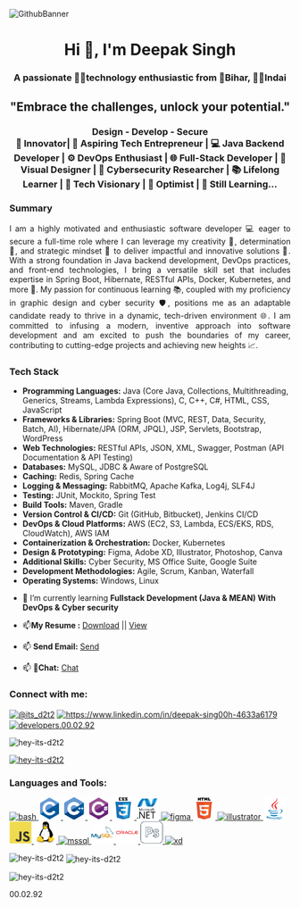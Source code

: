 ![GithubBanner](https://github.com/hey-its-d2t2/hey-its-d2t2/assets/63626210/0f6340ea-46aa-4d35-9203-944edd77e289)


<h1 align="center">Hi 👋, I'm Deepak Singh</h1>

<h3 align="center">A passionate 👨‍💻technology enthusiastic from 💌Bihar, 🫡💖Indai</h3>

<h2 align="center">"Embrace the challenges, unlock your potential."</h2>

<h3 align="center"><b>Design - Develop - Secure</b> <br>🚀 Innovator| 🌟 Aspiring Tech Entrepreneur | 💻 Java Backend Developer | ⚙️ DevOps Enthusiast | 🌐 Full-Stack Developer | 🎨 Visual Designer | 🔐 Cybersecurity Researcher | 📚 Lifelong Learner | 🔮 Tech Visionary | 🌱 Optimist | 🧠 Still Learning...</h3>

<h3>Summary</h3>
<p align="justify">I am a highly motivated and enthusiastic software developer 💻 eager to secure a full-time role where I can leverage my creativity 🎨, determination 💪, and strategic mindset 🧠 to deliver impactful and innovative solutions 🚀. With a strong foundation in Java backend development, DevOps practices, and front-end technologies, I bring a versatile skill set that includes expertise in Spring Boot, Hibernate, RESTful APIs, Docker, Kubernetes, and more 🔧. My passion for continuous learning 📚, coupled with my proficiency in graphic design and cyber security 🛡️, positions me as an adaptable candidate ready to thrive in a dynamic, tech-driven environment 🌐. I am committed to infusing a modern, inventive approach into software development and am excited to push the boundaries of my career, contributing to cutting-edge projects and achieving new heights 📈.</p>

<h3>Tech Stack</h3>
<ul>
    <li><strong>Programming Languages:</strong> Java (Core Java, Collections, Multithreading, Generics, Streams, Lambda Expressions), C, C++, C#, HTML, CSS, JavaScript</li>
    <li><strong>Frameworks & Libraries:</strong> Spring Boot (MVC, REST, Data, Security, Batch, AI), Hibernate/JPA (ORM, JPQL), JSP, Servlets, Bootstrap, WordPress</li>
    <li><strong>Web Technologies:</strong> RESTful APIs, JSON, XML, Swagger, Postman (API Documentation & API Testing)</li>
    <li><strong>Databases:</strong> MySQL, JDBC & Aware of PostgreSQL</li>
    <li><strong>Caching:</strong> Redis, Spring Cache</li>
    <li><strong>Logging & Messaging:</strong> RabbitMQ, Apache Kafka, Log4j, SLF4J</li>
    <li><strong>Testing:</strong> JUnit, Mockito, Spring Test</li>
    <li><strong>Build Tools:</strong> Maven, Gradle</li>
    <li><strong>Version Control & CI/CD:</strong> Git (GitHub, Bitbucket), Jenkins CI/CD</li>
    <li><strong>DevOps & Cloud Platforms:</strong> AWS (EC2, S3, Lambda, ECS/EKS, RDS, CloudWatch), AWS IAM</li>
    <li><strong>Containerization & Orchestration:</strong> Docker, Kubernetes</li>
    <li><strong>Design & Prototyping:</strong> Figma, Adobe XD, Illustrator, Photoshop, Canva</li>
    <li><strong>Additional Skills:</strong> Cyber Security, MS Office Suite, Google Suite</li>
    <li><strong>Development Methodologies:</strong> Agile, Scrum, Kanban, Waterfall</li>
    <li><strong>Operating Systems:</strong> Windows, Linux</li>
</ul>

- 🌱 I’m currently learning **Fullstack Development (Java & MEAN) With DevOps & Cyber security**

- 📫**My Resume :**   <a href="https://drive.usercontent.google.com/u/0/uc?id=1nLXMAkDYsMDNlgHFGhdMBx6XcBoFln9S&export=download" target="_blank"> Download</a>    ||
<a href = "https://drive.google.com/file/d/1nLXMAkDYsMDNlgHFGhdMBx6XcBoFln9S/view"> View </a> 

- 📫 **Send Email:**   <a href="mailto:deepsinghkumar01@gmail.com" target="_blank"> Send</a>
  
- 📫 **💬Chat:**   <a href="https://wa.me/message/HB4MHCI4KAXMP1" target="_blank" visible="false"> Chat</a>

<h3 align="left">Connect with me:</h3>
<p align="left">
<a href="https://twitter.com/@its_d2t2" target="blank"><img align="center" src="https://raw.githubusercontent.com/rahuldkjain/github-profile-readme-generator/master/src/images/icons/Social/twitter.svg" alt="@its_d2t2" height="30" width="40" /></a> <a href="https://linkedin.com/in/https://www.linkedin.com/in/deepak-sing00h-4633a6179" target="blank"><img align="center" src="https://raw.githubusercontent.com/rahuldkjain/github-profile-readme-generator/master/src/images/icons/Social/linked-in-alt.svg" alt="https://www.linkedin.com/in/deepak-sing00h-4633a6179" height="30" width="40" /></a>
<a href="https://instagram.com/developers.00.02.92" target="blank"><img align="center" src="https://raw.githubusercontent.com/rahuldkjain/github-profile-readme-generator/master/src/images/icons/Social/instagram.svg" alt="developers.00.02.92" height="30" width="40" /></a></p>

<p align="left"> <img src="https://komarev.com/ghpvc/?username=hey-its-d2t2&label=Profile%20views&color=0e75b6&style=flat" alt="hey-its-d2t2" /> </p>

<p align="left"> <a href="https://github.com/ryo-ma/github-profile-trophy"><img src="https://github-profile-trophy.vercel.app/?username=hey-its-d2t2" alt="hey-its-d2t2" /></a> </p>

<h3 align="left">Languages and Tools:</h3>
<p align="left"> <a href="https://www.gnu.org/software/bash/" target="_blank" rel="noreferrer"> <img src="https://www.vectorlogo.zone/logos/gnu_bash/gnu_bash-icon.svg" alt="bash" width="40" height="40"/> </a> <a href="https://www.cprogramming.com/" target="_blank" rel="noreferrer"> <img src="https://raw.githubusercontent.com/devicons/devicon/master/icons/c/c-original.svg" alt="c" width="40" height="40"/> </a> <a href="https://www.w3schools.com/cpp/" target="_blank" rel="noreferrer"> <img src="https://raw.githubusercontent.com/devicons/devicon/master/icons/cplusplus/cplusplus-original.svg" alt="cplusplus" width="40" height="40"/> </a> <a href="https://www.w3schools.com/cs/" target="_blank" rel="noreferrer"> <img src="https://raw.githubusercontent.com/devicons/devicon/master/icons/csharp/csharp-original.svg" alt="csharp" width="40" height="40"/> </a> <a href="https://www.w3schools.com/css/" target="_blank" rel="noreferrer"> <img src="https://raw.githubusercontent.com/devicons/devicon/master/icons/css3/css3-original-wordmark.svg" alt="css3" width="40" height="40"/> </a> <a href="https://dotnet.microsoft.com/" target="_blank" rel="noreferrer"> <img src="https://raw.githubusercontent.com/devicons/devicon/master/icons/dot-net/dot-net-original-wordmark.svg" alt="dotnet" width="40" height="40"/> </a> <a href="https://www.figma.com/" target="_blank" rel="noreferrer"> <img src="https://www.vectorlogo.zone/logos/figma/figma-icon.svg" alt="figma" width="40" height="40"/> </a> <a href="https://www.w3.org/html/" target="_blank" rel="noreferrer"> <img src="https://raw.githubusercontent.com/devicons/devicon/master/icons/html5/html5-original-wordmark.svg" alt="html5" width="40" height="40"/> </a> <a href="https://www.adobe.com/in/products/illustrator.html" target="_blank" rel="noreferrer"> <img src="https://www.vectorlogo.zone/logos/adobe_illustrator/adobe_illustrator-icon.svg" alt="illustrator" width="40" height="40"/> </a> <a href="https://www.java.com" target="_blank" rel="noreferrer"> <img src="https://raw.githubusercontent.com/devicons/devicon/master/icons/java/java-original.svg" alt="java" width="40" height="40"/> </a> <a href="https://developer.mozilla.org/en-US/docs/Web/JavaScript" target="_blank" rel="noreferrer"> <img src="https://raw.githubusercontent.com/devicons/devicon/master/icons/javascript/javascript-original.svg" alt="javascript" width="40" height="40"/> </a> <a href="https://www.linux.org/" target="_blank" rel="noreferrer"> <img src="https://raw.githubusercontent.com/devicons/devicon/master/icons/linux/linux-original.svg" alt="linux" width="40" height="40"/> </a> <a href="https://www.microsoft.com/en-us/sql-server" target="_blank" rel="noreferrer"> <img src="https://www.svgrepo.com/show/303229/microsoft-sql-server-logo.svg" alt="mssql" width="40" height="40"/> </a> <a href="https://www.mysql.com/" target="_blank" rel="noreferrer"> <img src="https://raw.githubusercontent.com/devicons/devicon/master/icons/mysql/mysql-original-wordmark.svg" alt="mysql" width="40" height="40"/> </a> <a href="https://www.oracle.com/" target="_blank" rel="noreferrer"> <img src="https://raw.githubusercontent.com/devicons/devicon/master/icons/oracle/oracle-original.svg" alt="oracle" width="40" height="40"/> </a> <a href="https://www.photoshop.com/en" target="_blank" rel="noreferrer"> <img src="https://raw.githubusercontent.com/devicons/devicon/master/icons/photoshop/photoshop-line.svg" alt="photoshop" width="40" height="40"/> </a> <a href="https://www.adobe.com/products/xd.html" target="_blank" rel="noreferrer"> <img src="https://cdn.worldvectorlogo.com/logos/adobe-xd.svg" alt="xd" width="40" height="40"/> </a> </p>

<p><img align="left" src="https://github-readme-stats.vercel.app/api/top-langs?username=hey-its-d2t2&show_icons=true&locale=en&layout=compact" alt="hey-its-d2t2" /></p>

<p>&nbsp;<img align="center" src="https://github-readme-stats.vercel.app/api?username=hey-its-d2t2&show_icons=true&locale=en" alt="hey-its-d2t2" /></p>

<p><img align="center" src="https://github-readme-streak-stats.herokuapp.com/?user=hey-its-d2t2&" alt="hey-its-d2t2" /></p>
<article>00.02.92</article>
